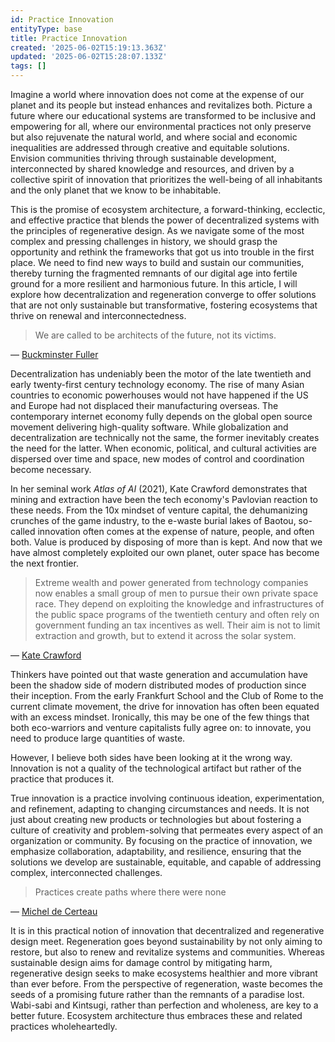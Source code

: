 ```yaml
---
id: Practice Innovation
entityType: base
title: Practice Innovation
created: '2025-06-02T15:19:13.363Z'
updated: '2025-06-02T15:28:07.133Z'
tags: []
---
```

Imagine a world where innovation does not come at the expense of our planet and its people but instead enhances and revitalizes both. Picture a future where our educational systems are transformed to be inclusive and empowering for all, where our environmental practices not only preserve but also rejuvenate the natural world, and where social and economic inequalities are addressed through creative and equitable solutions. Envision communities thriving through sustainable development, interconnected by shared knowledge and resources, and driven by a collective spirit of innovation that prioritizes the well-being of all inhabitants and the only planet that we know to be inhabitable.

This is the promise of ecosystem architecture, a forward-thinking, ecclectic, and effective practice that blends the power of decentralized systems with the principles of regenerative design. As we navigate some of the most complex and pressing challenges in history, we should grasp the opportunity and rethink the frameworks that got us into trouble in the first place. We need to find new ways to build and sustain our communities, thereby turning the fragmented remnants of our digital age into fertile ground for a more resilient and harmonious future. In this article, I will explore how decentralization and regeneration converge to offer solutions that are not only sustainable but transformative, fostering ecosystems that thrive on renewal and interconnectedness.

> We are called to be architects of the future, not its victims.

— [Buckminster Fuller](https://www.bfi.org/about-fuller/)

Decentralization has undeniably been the motor of the late twentieth and early twenty-first century technology economy. The rise of many Asian countries to economic powerhouses would not have happened if the US and Europe had not displaced their manufacturing overseas. The contemporary internet economy fully depends on the global open source movement delivering high-quality software. While globalization and decentralization are technically not the same, the former inevitably creates the need for the latter. When economic, political, and cultural activities are dispersed over time and space, new modes of control and coordination become necessary.

In her seminal work *Atlas of AI* (2021), Kate Crawford demonstrates that mining and extraction have been the tech economy's Pavlovian reaction to these needs. From the 10x mindset of venture capital, the dehumanizing crunches of the game industry, to the e-waste burial lakes of Baotou, so-called innovation often comes at the expense of nature, people, and often both. Value is produced by disposing of more than is kept. And now that we have almost completely exploited our own planet, outer space has become the next frontier.

> Extreme wealth and power generated from technology companies now enables a small group of men to pursue their own private space race. They depend on exploiting the knowledge and infrastructures of the public space programs of the twentieth century and often rely on government funding an tax incentives as well. Their aim is not to limit extraction and growth, but to extend it across the solar system.

— [Kate Crawford](https://x.com/katecrawford?lang=en)

Thinkers have pointed out that waste generation and accumulation have been the shadow side of modern distributed modes of production since their inception. From the early Frankfurt School and the Club of Rome to the current climate movement, the drive for innovation has often been equated with an excess mindset. Ironically, this may be one of the few things that both eco-warriors and venture capitalists fully agree on: to innovate, you need to produce large quantities of waste. 

However, I believe both sides have been looking at it the wrong way. Innovation is not a quality of the technological artifact but rather of the practice that produces it.

True innovation is a practice involving continuous ideation, experimentation, and refinement, adapting to changing circumstances and needs. It is not just about creating new products or technologies but about fostering a culture of creativity and problem-solving that permeates every aspect of an organization or community. By focusing on the practice of innovation, we emphasize collaboration, adaptability, and resilience, ensuring that the solutions we develop are sustainable, equitable, and capable of addressing complex, interconnected challenges.

> Practices create paths where there were none

— [Michel de Certeau](https://en.wikipedia.org/wiki/The_Practice_of_Everyday_Life)

It is in this practical notion of innovation that decentralized and regenerative design meet. Regeneration goes beyond sustainability by not only aiming to restore, but also to renew and revitalize systems and communities. Whereas sustainable design aims for damage control by mitigating harm, regenerative design seeks to make ecosystems healthier and more vibrant than ever before. From the perspective of regeneration, waste becomes the seeds of a promising future rather than the remnants of a paradise lost. Wabi-sabi and Kintsugi, rather than perfection and wholeness, are key to a better future. Ecosystem architecture thus embraces these and related practices wholeheartedly.
